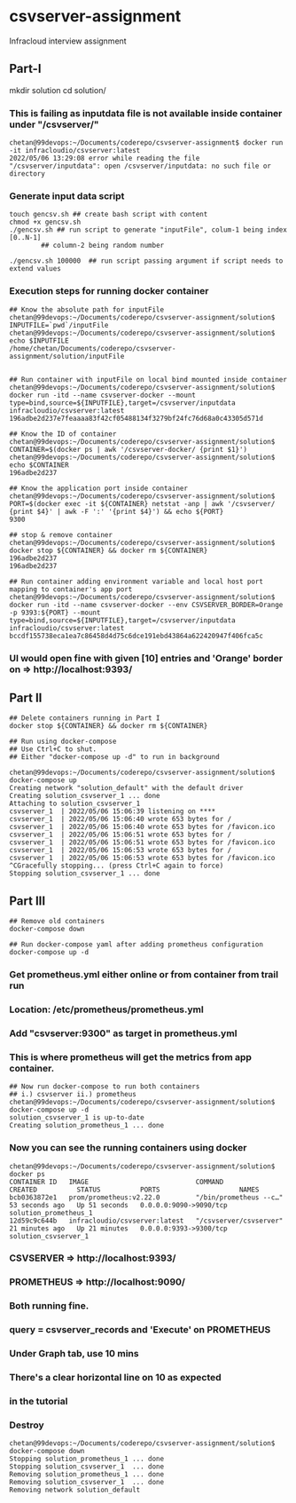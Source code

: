# csvserver-assignment
Infracloud interview assignment

## Part-I
mkdir solution
cd solution/

### This is failing as inputdata file is not available inside container under "/csvserver/"
```
chetan@99devops:~/Documents/coderepo/csvserver-assignment$ docker run -it infracloudio/csvserver:latest
2022/05/06 13:29:08 error while reading the file "/csvserver/inputdata": open /csvserver/inputdata: no such file or directory
```

### Generate input data script
```
touch gencsv.sh ## create bash script with content
chmod +x gencsv.sh
./gencsv.sh	## run script to generate "inputFile", colum-1 being index [0..N-1]
		## column-2 being random number

./gencsv.sh 100000	## run script passing argument if script needs to extend values
```

### Execution steps for running docker container
```
## Know the absolute path for inputFile
chetan@99devops:~/Documents/coderepo/csvserver-assignment/solution$ INPUTFILE=`pwd`/inputFile
chetan@99devops:~/Documents/coderepo/csvserver-assignment/solution$ echo $INPUTFILE
/home/chetan/Documents/coderepo/csvserver-assignment/solution/inputFile


## Run container with inputFile on local bind mounted inside container
chetan@99devops:~/Documents/coderepo/csvserver-assignment/solution$ docker run -itd --name csvserver-docker --mount type=bind,source=${INPUTFILE},target=/csvserver/inputdata infracloudio/csvserver:latest
196adbe2d237e7feaaaa83f42cf05488134f3279bf24fc76d68a0c43305d571d

## Know the ID of container
chetan@99devops:~/Documents/coderepo/csvserver-assignment/solution$ CONTAINER=$(docker ps | awk '/csvserver-docker/ {print $1}')
chetan@99devops:~/Documents/coderepo/csvserver-assignment/solution$ echo $CONTAINER
196adbe2d237

## Know the application port inside container
chetan@99devops:~/Documents/coderepo/csvserver-assignment/solution$ PORT=$(docker exec -it ${CONTAINER} netstat -anp | awk '/csvserver/ {print $4}' | awk -F ':' '{print $4}') && echo ${PORT}
9300

## stop & remove container
chetan@99devops:~/Documents/coderepo/csvserver-assignment/solution$ docker stop ${CONTAINER} && docker rm ${CONTAINER}
196adbe2d237
196adbe2d237

## Run container adding environment variable and local host port mapping to container's app port
chetan@99devops:~/Documents/coderepo/csvserver-assignment/solution$ docker run -itd --name csvserver-docker --env CSVSERVER_BORDER=Orange -p 9393:${PORT} --mount type=bind,source=${INPUTFILE},target=/csvserver/inputdata infracloudio/csvserver:latest
bccdf155738eca1ea7c86458d4d75c6dce191ebd43864a622420947f406fca5c

```

### UI would open fine with given [10] entries and 'Orange' border on => http://localhost:9393/



## Part II
```
## Delete containers running in Part I
docker stop ${CONTAINER} && docker rm ${CONTAINER}

## Run using docker-compose
## Use Ctrl+C to shut.
## Either "docker-compose up -d" to run in background

chetan@99devops:~/Documents/coderepo/csvserver-assignment/solution$ docker-compose up
Creating network "solution_default" with the default driver
Creating solution_csvserver_1 ... done
Attaching to solution_csvserver_1
csvserver_1  | 2022/05/06 15:06:39 listening on ****
csvserver_1  | 2022/05/06 15:06:40 wrote 653 bytes for /
csvserver_1  | 2022/05/06 15:06:40 wrote 653 bytes for /favicon.ico
csvserver_1  | 2022/05/06 15:06:51 wrote 653 bytes for /
csvserver_1  | 2022/05/06 15:06:51 wrote 653 bytes for /favicon.ico
csvserver_1  | 2022/05/06 15:06:53 wrote 653 bytes for /
csvserver_1  | 2022/05/06 15:06:53 wrote 653 bytes for /favicon.ico
^CGracefully stopping... (press Ctrl+C again to force)
Stopping solution_csvserver_1 ... done
```

## Part III
```
## Remove old containers
docker-compose down

## Run docker-compose yaml after adding prometheus configuration
docker-compose up -d
```

### Get prometheus.yml either online or from container from trail run
### Location: /etc/prometheus/prometheus.yml
### Add "csvserver:9300" as target in prometheus.yml
### This is where prometheus will get the metrics from app container.

```
## Now run docker-compose to run both containers
## i.) csvserver ii.) prometheus
chetan@99devops:~/Documents/coderepo/csvserver-assignment/solution$ docker-compose up -d
solution_csvserver_1 is up-to-date
Creating solution_prometheus_1 ... done
```

### Now you can see the running containers using docker
```
chetan@99devops:~/Documents/coderepo/csvserver-assignment/solution$ docker ps
CONTAINER ID   IMAGE                           COMMAND                  CREATED          STATUS          PORTS                    NAMES
bcb0363872e1   prom/prometheus:v2.22.0         "/bin/prometheus --c…"   53 seconds ago   Up 51 seconds   0.0.0.0:9090->9090/tcp   solution_prometheus_1
12d59c9c644b   infracloudio/csvserver:latest   "/csvserver/csvserver"   21 minutes ago   Up 21 minutes   0.0.0.0:9393->9300/tcp   solution_csvserver_1
```

### CSVSERVER => http://localhost:9393/
### PROMETHEUS => http://localhost:9090/
### Both running fine.
### query = csvserver_records and 'Execute' on PROMETHEUS
### Under Graph tab, use 10 mins
### There's a clear horizontal line on 10 as expected 
### in the tutorial


### Destroy
```
chetan@99devops:~/Documents/coderepo/csvserver-assignment/solution$ docker-compose down
Stopping solution_prometheus_1 ... done
Stopping solution_csvserver_1  ... done
Removing solution_prometheus_1 ... done
Removing solution_csvserver_1  ... done
Removing network solution_default
```
